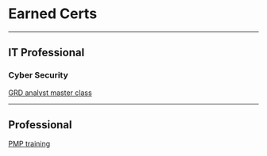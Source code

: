 # Earned Certs
---
## IT Professional

### Cyber Security
[GRD analyst master class](https://github.com/user-attachments/files/20864034/certificate-of-completion-for-the-definitive-grc-analyst-master-class.pdf)


---
## Professional
[PMP training](https://github.com/user-attachments/files/20863746/PMP.training.pdf)
